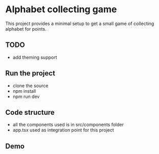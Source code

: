 # Alphabet collecting game

This project provides a minimal setup to get a small game of collecting alphabet for points.

## TODO
- add theming support


## Run the project
- clone the source
- npm install
- npm run dev

## Code structure
- all the components used is in src/components folder
- app.tsx used as integration point for this project

## Demo
